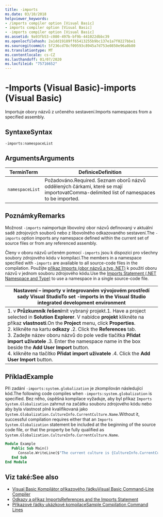 ```yaml
---
title: -imports
ms.date: 03/10/2018
helpviewer_keywords:
- /imports compiler option [Visual Basic]
- imports compiler option [Visual Basic]
- -imports compiler option [Visual Basic]
ms.assetid: 9a93fb53-c080-497b-bf9b-441022dbbc39
ms.openlocfilehash: 2a1dd19189ff65413255b9bc137e1a7f0227bbe1
ms.sourcegitcommit: 5f236cd78cf09593c8945a7d753e0850e96a0b80
ms.translationtype: MT
ms.contentlocale: cs-CZ
ms.lasthandoff: 01/07/2020
ms.locfileid: "75716652"
---
```

# <a name="-imports-visual-basic"></a><span data-ttu-id="a47c9-102">-Imports (Visual Basic)</span><span class="sxs-lookup"><span data-stu-id="a47c9-102">-imports (Visual Basic)</span></span>
<span data-ttu-id="a47c9-103">Importuje obory názvů z určeného sestavení.</span><span class="sxs-lookup"><span data-stu-id="a47c9-103">Imports namespaces from a specified assembly.</span></span>  
  
## <a name="syntax"></a><span data-ttu-id="a47c9-104">Syntaxe</span><span class="sxs-lookup"><span data-stu-id="a47c9-104">Syntax</span></span>  
  
```console  
-imports:namespaceList  
```  
  
## <a name="arguments"></a><span data-ttu-id="a47c9-105">Arguments</span><span class="sxs-lookup"><span data-stu-id="a47c9-105">Arguments</span></span>  
  
|<span data-ttu-id="a47c9-106">Termín</span><span class="sxs-lookup"><span data-stu-id="a47c9-106">Term</span></span>|<span data-ttu-id="a47c9-107">Definice</span><span class="sxs-lookup"><span data-stu-id="a47c9-107">Definition</span></span>|  
|---|---|  
|`namespaceList`|<span data-ttu-id="a47c9-108">Požadováno.</span><span class="sxs-lookup"><span data-stu-id="a47c9-108">Required.</span></span> <span data-ttu-id="a47c9-109">Seznam oborů názvů oddělených čárkami, které se mají importovat</span><span class="sxs-lookup"><span data-stu-id="a47c9-109">Comma-delimited list of namespaces to be imported.</span></span>|  
  
## <a name="remarks"></a><span data-ttu-id="a47c9-110">Poznámky</span><span class="sxs-lookup"><span data-stu-id="a47c9-110">Remarks</span></span>  
 <span data-ttu-id="a47c9-111">Možnost `-imports` naimportuje libovolný obor názvů definovaný v aktuální sadě zdrojových souborů nebo z libovolného odkazovaného sestavení.</span><span class="sxs-lookup"><span data-stu-id="a47c9-111">The `-imports` option imports any namespace defined within the current set of source files or from any referenced assembly.</span></span>  
  
 <span data-ttu-id="a47c9-112">Členy v oboru názvů určeném pomocí `-imports` jsou k dispozici pro všechny soubory zdrojového kódu v kompilaci.</span><span class="sxs-lookup"><span data-stu-id="a47c9-112">The members in a namespace specified with `-imports` are available to all source-code files in the compilation.</span></span> <span data-ttu-id="a47c9-113">Použijte [příkaz Imports (obor názvů a typ .NET)](../../../visual-basic/language-reference/statements/imports-statement-net-namespace-and-type.md) k použití oboru názvů v jednom souboru zdrojového kódu.</span><span class="sxs-lookup"><span data-stu-id="a47c9-113">Use the [Imports Statement (.NET Namespace and Type)](../../../visual-basic/language-reference/statements/imports-statement-net-namespace-and-type.md) to use a namespace in a single source-code file.</span></span>  
  
|<span data-ttu-id="a47c9-114">Nastavení – importy v integrovaném vývojovém prostředí sady Visual Studio</span><span class="sxs-lookup"><span data-stu-id="a47c9-114">To set -imports in the Visual Studio integrated development environment</span></span>|  
|---|  
|<span data-ttu-id="a47c9-115">1. v **Průzkumník řešení**mít vybraný projekt.</span><span class="sxs-lookup"><span data-stu-id="a47c9-115">1.  Have a project selected in **Solution Explorer**.</span></span> <span data-ttu-id="a47c9-116">V nabídce **projekt** klikněte na příkaz **vlastnosti**.</span><span class="sxs-lookup"><span data-stu-id="a47c9-116">On the **Project** menu, click **Properties**.</span></span> <br /><span data-ttu-id="a47c9-117">2. klikněte na kartu **odkazy** .</span><span class="sxs-lookup"><span data-stu-id="a47c9-117">2.  Click the **References** tab.</span></span><br /><span data-ttu-id="a47c9-118">3. Zadejte název oboru názvů do pole vedle tlačítka **Přidat import uživatele** .</span><span class="sxs-lookup"><span data-stu-id="a47c9-118">3.  Enter the namespace name in the box beside the **Add User Import** button.</span></span><br /><span data-ttu-id="a47c9-119">4. klikněte na tlačítko **Přidat import uživatele** .</span><span class="sxs-lookup"><span data-stu-id="a47c9-119">4.  Click the **Add User Import** button.</span></span>|  
  
## <a name="example"></a><span data-ttu-id="a47c9-120">Příklad</span><span class="sxs-lookup"><span data-stu-id="a47c9-120">Example</span></span>  
 <span data-ttu-id="a47c9-121">Při zadání `-imports:system.globalization` je zkompilován následující kód.</span><span class="sxs-lookup"><span data-stu-id="a47c9-121">The following code compiles when `-imports:system.globalization` is specified.</span></span> <span data-ttu-id="a47c9-122">Bez něho, úspěšná kompilace vyžaduje, aby byl příkaz `Imports System.Globalization` zahrnut na začátku souboru zdrojového kódu nebo aby byla vlastnost plně kvalifikovaná jako `System.Globalization.CultureInfo.CurrentCulture.Name`.</span><span class="sxs-lookup"><span data-stu-id="a47c9-122">Without it, successful compilation requires either that an `Imports System.Globalization` statement be included at the beginning of the source code file, or that the property be fully qualified as `System.Globalization.CultureInfo.CurrentCulture.Name`.</span></span>

```vb
Module Example
   Public Sub Main()
      Console.WriteLine($"The current culture is {CultureInfo.CurrentCulture.Name}")
   End Sub
End Module
```

## <a name="see-also"></a><span data-ttu-id="a47c9-123">Viz také:</span><span class="sxs-lookup"><span data-stu-id="a47c9-123">See also</span></span>

- [<span data-ttu-id="a47c9-124">Visual Basic Kompilátor příkazového řádku</span><span class="sxs-lookup"><span data-stu-id="a47c9-124">Visual Basic Command-Line Compiler</span></span>](../../../visual-basic/reference/command-line-compiler/index.md)
- [<span data-ttu-id="a47c9-125">Odkazy a příkaz Imports</span><span class="sxs-lookup"><span data-stu-id="a47c9-125">References and the Imports Statement</span></span>](../../../visual-basic/programming-guide/program-structure/references-and-the-imports-statement.md)
- [<span data-ttu-id="a47c9-126">Příkazové řádky ukázkové kompilace</span><span class="sxs-lookup"><span data-stu-id="a47c9-126">Sample Compilation Command Lines</span></span>](../../../visual-basic/reference/command-line-compiler/sample-compilation-command-lines.md)
